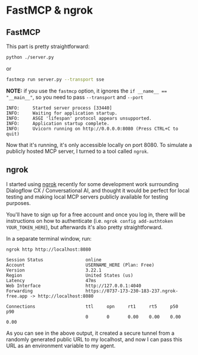 # FastMCP & ngrok

## FastMCP
This part is pretty straightforward:
```sh
python ./server.py
```
or
```sh
fastmcp run server.py --transport sse
```

**NOTE:** if you use the `fastmcp` option, it ignores the `if __name__ == "__main__"`, so you need to pass `--transport` and `--port`

```console
INFO:     Started server process [33440]
INFO:     Waiting for application startup.
INFO:     ASGI 'lifespan' protocol appears unsupported.
INFO:     Application startup complete.
INFO:     Uvicorn running on http://0.0.0.0:8080 (Press CTRL+C to quit)
```

Now that it's running, it's only accessible locally on port 8080.  To simulate a publicly hosted MCP server, I turned to a tool called `ngrok`.


## ngrok
I started using [ngrok](https://ngrok.com/) recently for some development work surrounding Dialogflow CX / Conversational AI, and thought it would be perfect for local testing and making local MCP servers publicly available for testing purposes.

You'll have to sign up for a free account and once you log in, there will be instructions on how to authenticate (i.e. `ngrok config add-authtoken YOUR_TOKEN_HERE`), but afterwards it's also pretty straightforward.

In a separate terminal window, run:
```sh
ngrok http http://localhost:8080
```

```console
Session Status                online
Account                       USERNAME_HERE (Plan: Free)
Version                       3.22.1
Region                        United States (us)
Latency                       47ms
Web Interface                 http://127.0.0.1:4040
Forwarding                    https://0737-173-230-183-237.ngrok-free.app -> http://localhost:8080

Connections                   ttl     opn     rt1     rt5     p50     p90
                              0       0       0.00    0.00    0.00    0.00
```

As you can see in the above output, it created a secure tunnel from a randomly generated public URL to my localhost, and now I can pass this URL as an environment variable to my agent.
